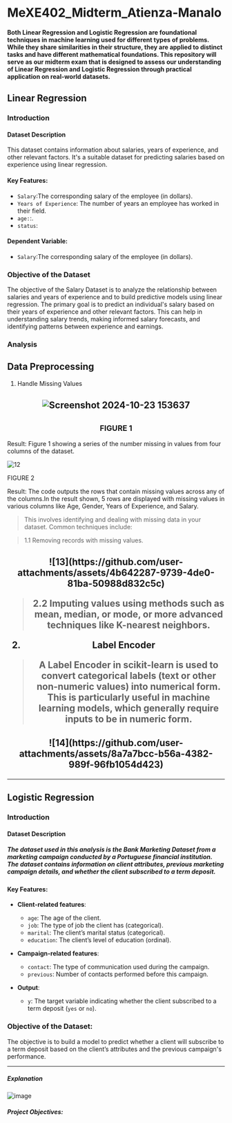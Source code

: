  # MeXE402_Midterm_Atienza-Manalo
#### Both Linear Regression and Logistic Regression are foundational techniques in machine learning used for different types of problems. While they share similarities in their structure, they are applied to distinct tasks and have different mathematical foundations. This repository will serve as our midterm exam that is designed to assess our understanding of Linear Regression and Logistic Regression through practical application on real-world datasets.

## Linear Regression
### **Introduction**
#### **Dataset Description**
This dataset contains information about salaries, years of experience, and other relevant factors. It's a suitable dataset for predicting salaries based on experience using linear regression.
#### **Key Features**:
  - `Salary`:The corresponding salary of the employee (in dollars).
  - `Years of Experience`: The number of years an employee has worked in their field.
  - `age:`:.
  - `status`: 
#### **Dependent Variable**:
   - `Salary`:The corresponding salary of the employee (in dollars).
### **Objective of the Dataset**
The objective of the Salary Dataset is to analyze the relationship between salaries and years of experience and to build predictive models using linear regression. The primary goal is to predict an individual's salary based on their years of experience and other relevant factors. This can help in understanding salary trends, making informed salary forecasts, and identifying patterns between experience and earnings.
### **Analysis**
## Data Preprocessing
1.	Handle Missing Values

   
 <h2 align="center"> 
  
![Screenshot 2024-10-23 153637](https://github.com/user-attachments/assets/9d7c88dd-dc1c-47de-95f4-16e1b4979168) 

<h2 align="center"> <small>FIGURE 1</small> </h2>
  
Result: Figure 1 showing a series of the number missing in values from four columns of the dataset.

![12](https://github.com/user-attachments/assets/bad59397-35a1-4635-9781-c6419bde4a00) 

FIGURE 2

 
Result: The code outputs the rows that contain missing values across any of the columns.In the result shown, 5 rows are displayed with missing values in various columns like Age, Gender, Years of Experience, and Salary.



>This involves identifying and dealing with missing data in your dataset. Common techniques include:


>1.1	Removing records with missing values.

<h2 align="center"> 
 ![13](https://github.com/user-attachments/assets/4b642287-9739-4de0-81ba-50988d832c5c)



>2.2	Imputing values using methods such as mean, median, or mode, or more advanced techniques like K-nearest neighbors.


2.	Label Encoder 
>A Label Encoder in scikit-learn is used to convert categorical labels (text or other non-numeric values) into numerical form. This is particularly useful in machine learning models, which generally require inputs to be in numeric form.

<h2 align="center">
![14](https://github.com/user-attachments/assets/8a7a7bcc-b56a-4382-989f-96fb1054d423)

------

## Logistic Regression 
### **Introduction**
#### **Dataset Description**
##### The dataset used in this analysis is the **Bank Marketing Dataset** from a marketing campaign conducted by a Portuguese financial institution. The dataset contains information on client attributes, previous marketing campaign details, and whether the client subscribed to a term deposit.

#### **Key Features**:
- **Client-related features**:
  - `age`: The age of the client.
  - `job`: The type of job the client has (categorical).
  - `marital`: The client’s marital status (categorical).
  - `education`: The client’s level of education (ordinal).
  
- **Campaign-related features**:
  - `contact`: The type of communication used during the campaign.
  - `previous`: Number of contacts performed before this campaign.
  
- **Output**:
  - `y`: The target variable indicating whether the client subscribed to a term deposit (`yes` or `no`).

### **Objective of the Dataset**:
The objective is to build a model to predict whether a client will subscribe to a term deposit based on the client’s attributes and the previous campaign's performance.

---




##### Explanation
![image](https://github.com/user-attachments/assets/be9096cd-e27a-44e2-b681-33ca4e35f352)
##### Project Objectives:
